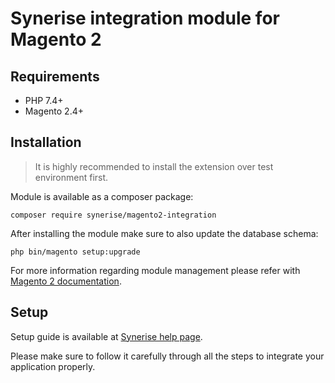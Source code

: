 # Synerise integration module for Magento 2

## Requirements
 * PHP 7.4+
 * Magento 2.4+ 

## Installation

> It is highly recommended to install the extension over test environment first.

Module is available as a composer package:

`composer require synerise/magento2-integration`

After installing the module make sure to also update the database schema:

`php bin/magento setup:upgrade`

For more information regarding module management please refer with [Magento 2 documentation](https://devdocs.magento.com/cloud/howtos/install-components.html).

## Setup
Setup guide is available at [Synerise help page](https://help.synerise.com/docs/settings/tool/magento-integration-multistore-support/). 

Please make sure to follow it carefully through all the steps to integrate your application properly.